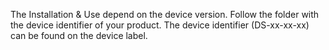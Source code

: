 The Installation & Use depend on the device version.
Follow the folder with the device identifier of your product.
The device identifier (DS-xx-xx-xx) can be found on the device label.